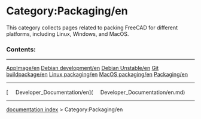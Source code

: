 # Category:Packaging/en
This category collects pages related to packing FreeCAD for different platforms, including Linux, Windows, and MacOS.

### Contents:

  ------------------------------------------------------- ----------------------------------------------------------- -----------------------------------------------------
  [AppImage/en](AppImage/en.md)                   [Debian development/en](Debian_development/en.md)   [Debian Unstable/en](Debian_Unstable/en.md)
  [Git buildpackage/en](Git_buildpackage/en.md)   [Linux packaging/en](Linux_packaging/en.md)         [MacOS packaging/en](MacOS_packaging/en.md)
  [Packaging/en](Packaging/en.md)                                                                             
  ------------------------------------------------------- ----------------------------------------------------------- -----------------------------------------------------

[<img src="images/Property.png" style="width:16px"> Developer\_Documentation/en](<img src="images/Property.png" style="width:16px"> Developer_Documentation/en.md)

---
[documentation index](../README.md) > Category:Packaging/en
